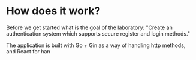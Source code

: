 # How does it work? 

Before we get started what is the goal of the laboratory:
"Create an authentication system which supports secure register and login methods."

The application is built with Go + Gin as a way of handling http methods, and React for han